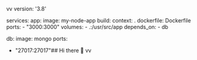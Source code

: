 vv
version: '3.8' 


 services: 
   app: 
     image: my-node-app 
     build: 
       context: . 
       dockerfile: Dockerfile 
     ports: 
       - "3000:3000" 
     volumes: 
       - .:/usr/src/app 
     depends_on: 
       - db 

   db: 
     image: mongo 
     ports: 

 - "27017:27017"## Hi there 👋 vv




 <!-- 
 **michaeldavis246611119/michaeldavis246611119** is a ✨ _special_ ✨ repository because its `README.md` (this file) appears on your GitHub profile. 
  
 Here are some ideas to get you started:

- 🔭 I’m currently working on learning how to efficiently use AI
- 🌱 I’m currently learning The laws of the universe 
- 👯 I’m looking to collaborate on game development 
- 🤔 I’m looking for help with establishing basic knowledge of game development 
- 💬 Ask me about how much I'm learning through AI
- 📫 How to reach me: email 
- 😄 Pronouns: Him
- ⚡ Fun fact: I still have a baby tooth

